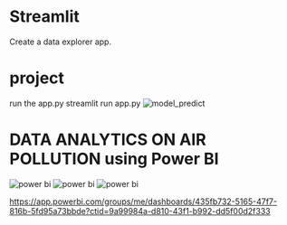 # Streamlit
Create a data explorer app.

# project
run the app.py
streamlit run app.py
![model_predict](https://user-images.githubusercontent.com/51817568/85129567-efe34c00-b250-11ea-8716-289f8fa9fc0a.png)
#  DATA ANALYTICS ON AIR POLLUTION using Power BI
![power bi](bi1.png)
![power bi](bi2.png)
![power bi](bi3.png)

https://app.powerbi.com/groups/me/dashboards/435fb732-5165-47f7-816b-5fd95a73bbde?ctid=9a99984a-d810-43f1-b992-dd5f00d2f333
